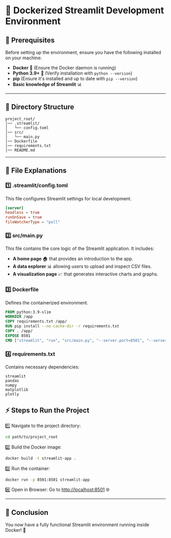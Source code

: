 # 🐳 Dockerized Streamlit Development Environment

## 🚀 Prerequisites
Before setting up the environment, ensure you have the following installed on your machine:

- **Docker** 🐳 (Ensure the Docker daemon is running)
- **Python 3.9+** 🐍 (Verify installation with `python --version`)
- **pip** (Ensure it's installed and up to date with `pip --version`)
- **Basic knowledge of Streamlit** 📊

---

## 📂 Directory Structure
```
project_root/
│── .streamlit/
│   └── config.toml
│── src/
│   └── main.py
│── Dockerfile
│── requirements.txt
│── README.md
```

---

## 📜 File Explanations

### 1️⃣ .streamlit/config.toml
This file configures Streamlit settings for local development.
```toml
[server]
headless = true
runOnSave = true
fileWatcherType = "poll"
```

### 2️⃣ src/main.py
This file contains the core logic of the Streamlit application. It includes:
- **A home page** 🏠 that provides an introduction to the app.
- **A data explorer** 📊 allowing users to upload and inspect CSV files.
- **A visualization page** 📈 that generates interactive charts and graphs.

### 3️⃣ Dockerfile
Defines the containerized environment.
```dockerfile
FROM python:3.9-slim
WORKDIR /app
COPY requirements.txt /app/
RUN pip install --no-cache-dir -r requirements.txt
COPY . /app/
EXPOSE 8501
CMD ["streamlit", "run", "src/main.py", "--server.port=8501", "--server.address=0.0.0.0"]
```

### 4️⃣ requirements.txt
Contains necessary dependencies:
```
streamlit
pandas
numpy
matplotlib
plotly
```

## ⚡ Steps to Run the Project

1️⃣ Navigate to the project directory:
```sh
cd path/to/project_root
```

2️⃣ Build the Docker image:
```sh
docker build -t streamlit-app .
```

3️⃣ Run the container:
```sh
docker run -p 8501:8501 streamlit-app
```

4️⃣ Open in Browser: Go to [http://localhost:8501](http://localhost:9000) 🌐

---

## 🎯 Conclusion
You now have a fully functional Streamlit environment running inside Docker! 🚀

